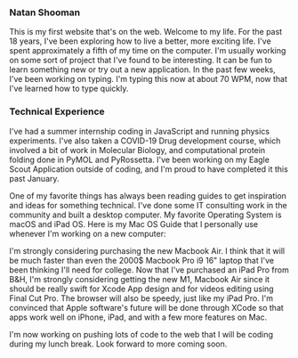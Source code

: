 ### Natan Shooman
This is my first website that's on the web. Welcome to my life. For the past 18 years, I've been exploring how to live a better, more exciting life.
I've spent approximately a fifth of my time on the computer. I'm usually working on some sort of project that I've found to be interesting. It can be fun to learn something new or try out a new application. In the past few weeks, I've been working on typing. I'm typing this now at about 70 WPM, now that I've learned how to type quickly. 

### Technical Experience

I've had a summer internship coding in JavaScript and running physics experiments. I've also taken a COVID-19 Drug development course, which involved a bit of work in Molecular Biology, and computational protein folding done in PyMOL and PyRossetta. 
I've been working on my Eagle Scout Application outside of coding, and I'm proud to have completed it this past January. 

One of my favorite things has always been reading guides to get inspiration and ideas for something technical. I've done some IT consulting work in the community and built a desktop computer. My favorite Operating System is macOS and iPad OS. Here is my Mac OS Guide that I personally use whenever I'm working on a new computer: 


I'm strongly considering purchasing the new Macbook Air. I think that it will be much faster than even the 2000$ Macbook Pro i9 16" laptop that I've been thinking I'll need for college. Now that I've purchased an iPad Pro from B&H, I'm strongly considering getting the new M1, Macbook Air since it should be really swift for Xcode App design and for videos editing using Final Cut Pro. The browser will also be speedy, just like my iPad Pro. I'm convinced that Apple software's future will be done through XCode so that apps work well on iPhone, iPad, and with a few more features on Mac. 

I'm now working on pushing lots of code to the web that I will be coding during my lunch break. 
Look forward to more coming soon. 

